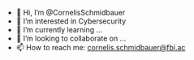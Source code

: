 - 👋 Hi, I’m @CornelisSchmidbauer
- 👀 I’m interested in Cybersecurity 
- 🌱 I’m currently learning ...
- 💞️ I’m looking to collaborate on ...
- 📫 How to reach me: cornelis.schmidbauer@fbi.ac 

<!---
CornelisSchmidbauer/CornelisSchmidbauer is a ✨ special ✨ repository because its `README.md` (this file) appears on your GitHub profile.
You can click the Preview link to take a look at your changes.
--->
